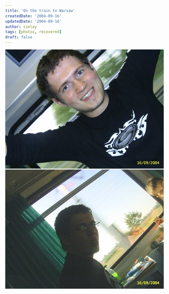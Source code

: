 ```yaml
---
title: 'On the train to Warsaw'
createdDate: '2004-09-16'
updatedDate: '2004-09-16'
author: sielay
tags: [photos, recovered]
draft: false
---
```


![](PIC_0047.jpg)
![](PIC_0056.jpg)
